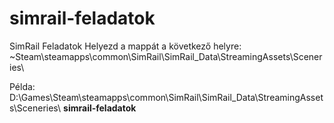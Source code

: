 # simrail-feladatok
SimRail Feladatok
Helyezd a mappát a következő helyre:
~Steam\steamapps\common\SimRail\SimRail_Data\StreamingAssets\Sceneries\

Példa: D:\Games\Steam\steamapps\common\SimRail\SimRail_Data\StreamingAssets\Sceneries\ **simrail-feladatok**
